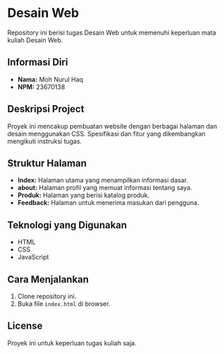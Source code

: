 # Desain Web 

Repository ini berisi tugas Desain Web untuk memenuhi keperluan mata kuliah Desain Web.

## Informasi Diri

- **Nama:** Moh Nurul Haq
- **NPM:** 23670138

## Deskripsi Project
Proyek ini mencakup pembuatan website dengan berbagai halaman dan desain menggunakan CSS. Spesifikasi dan fitur yang dikembangkan mengikuti instruksi tugas.

## Struktur Halaman

- **Index:** Halaman utama yang menampilkan informasi dasar.
- **about:** Halaman profil yang memuat informasi tentang saya.
- **Produk:** Halaman yang berisi katalog produk.
- **Feedback:** Halaman untuk menerima masukan dari pengguna.

## Teknologi yang Digunakan
- HTML
- CSS
- JavaScript

## Cara Menjalankan

1. Clone repository ini.
2. Buka file `index.html` di browser.

## License

Proyek ini untuk keperluan tugas kuliah saja.
